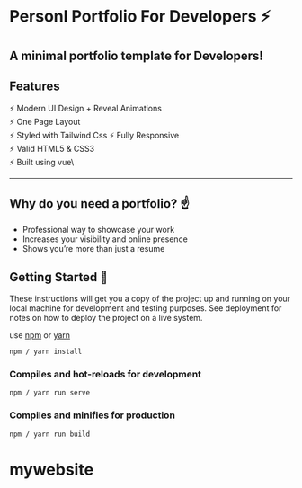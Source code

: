 # Personl Portfolio For Developers  ⚡️

## A minimal portfolio template for Developers!

## Features

⚡️ Modern UI Design + Reveal Animations\
⚡️ One Page Layout\
⚡️ Styled with Tailwind Css
⚡️ Fully Responsive\
⚡️ Valid HTML5 & CSS3\
⚡️ Built using vue\

---

## Why do you need a portfolio? ☝️

- Professional way to showcase your work
- Increases your visibility and online presence
- Shows you’re more than just a resume

## Getting Started 🚀

These instructions will get you a copy of the project up and running on your local machine for development and testing purposes. See deployment for notes on how to deploy the project on a live system.

use [npm](https://www.npmjs.com/) or [yarn](https://yarnpkg.com/)

```
npm / yarn install 
```

### Compiles and hot-reloads for development
```
npm / yarn run serve
```

### Compiles and minifies for production
```
npm / yarn run build
```
# mywebsite


